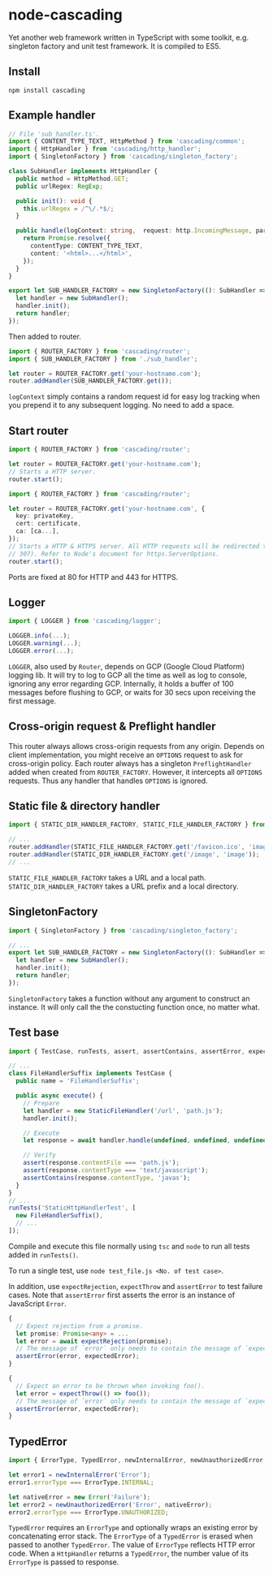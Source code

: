 # node-cascading
Yet another web framework written in TypeScript with some toolkit, e.g. singleton factory and unit test framework. It is compiled to ES5.

## Install
```
npm install cascading
```

## Example handler

```typescript
// File 'sub_handler.ts'.
import { CONTENT_TYPE_TEXT, HttpMethod } from 'cascading/common';
import { HttpHandler } from 'cascading/http_handler';
import { SingletonFactory } from 'cascading/singleton_factory';

class SubHandler implements HttpHandler {
  public method = HttpMethod.GET;
  public urlRegex: RegExp;

  public init(): void {
    this.urlRegex = /^\/.*$/;
  }

  public handle(logContext: string,  request: http.IncomingMessage, parsedUrl: url.Url): Promise<HttpResponse> {
    return Promise.resolve({
      contentType: CONTENT_TYPE_TEXT,
      content: '<html>...</html>',
    });
  }
}

export let SUB_HANDLER_FACTORY = new SingletonFactory((): SubHandler => {
  let handler = new SubHandler();
  handler.init();
  return handler;
});
```

Then added to router.

```typescript
import { ROUTER_FACTORY } from 'cascading/router';
import { SUB_HANDLER_FACTORY } from './sub_handler';

let router = ROUTER_FACTORY.get('your-hostname.com');
router.addHandler(SUB_HANDLER_FACTORY.get());
```

`logContext` simply contains a random request id for easy log tracking when you prepend it to any subsequent logging. No need to add a space.

## Start router

```typescript
import { ROUTER_FACTORY } from 'cascading/router';

let router = ROUTER_FACTORY.get('your-hostname.com');
// Starts a HTTP server.
router.start();
```

```typescript
import { ROUTER_FACTORY } from 'cascading/router';

let router = ROUTER_FACTORY.get('your-hostname.com', {
  key: privateKey,
  cert: certificate,
  ca: [ca...],
});
// Starts a HTTP & HTTPS server. All HTTP requests will be redirected to HTTPS temporarily (Code
// 307). Refer to Node's document for https.ServerOptions.
router.start();
```

Ports are fixed at 80 for HTTP and 443 for HTTPS.

## Logger

```typescript
import { LOGGER } from 'cascading/logger';

LOGGER.info(...);
LOGGER.warning(...);
LOGGER.error(...);
```

`LOGGER`, also used by `Router`, depends on GCP (Google Cloud Platform) logging lib. It will try to log to GCP all the time as well as log to console, ignoring any error regarding GCP. Internally, it holds a buffer of 100 messages before flushing to GCP, or waits for 30 secs upon receiving the first message.

## Cross-origin request & Preflight handler

This router always allows cross-origin requests from any origin. Depends on client implementation, you might receive an `OPTIONS` request to ask for cross-origin policy. Each router always has a singleton `PreflightHandler` added when created from `ROUTER_FACTORY`. However, it intercepts all `OPTIONS` requests. Thus any handler that handles `OPTIONS` is ignored.

## Static file & directory handler

```typescript
import { STATIC_DIR_HANDLER_FACTORY, STATIC_FILE_HANDLER_FACTORY } from 'cascading/static_handler';

// ...
router.addHandler(STATIC_FILE_HANDLER_FACTORY.get('/favicon.ico', 'image/favicon.ico'));
router.addHandler(STATIC_DIR_HANDLER_FACTORY.get('/image', 'image'));
// ...
```

`STATIC_FILE_HANDLER_FACTORY` takes a URL and a local path. `STATIC_DIR_HANDLER_FACTORY` takes a URL prefix and a local directory.

## SingletonFactory

```typescript
import { SingletonFactory } from 'cascading/singleton_factory';

// ...
export let SUB_HANDLER_FACTORY = new SingletonFactory((): SubHandler => {
  let handler = new SubHandler();
  handler.init();
  return handler;
});
```

`SingletonFactory` takes a function without any argument to construct an instance. It will only call the the constucting function once, no matter what.

## Test base

```typescript
import { TestCase, runTests, assert, assertContains, assertError, expectRejection, expectThrow } from 'cascading/test_base';

// ...
class FileHandlerSuffix implements TestCase {
  public name = 'FileHandlerSuffix';

  public async execute() {
    // Prepare
    let handler = new StaticFileHandler('/url', 'path.js');
    handler.init();

    // Execute
    let response = await handler.handle(undefined, undefined, undefined);

    // Verify
    assert(response.contentFile === 'path.js');
    assert(response.contentType === 'text/javascript');
    assertContains(response.contentType, 'javas');
  }
}
// ...
runTests('StaticHttpHandlerTest', [
  new FileHandlerSuffix(),
  // ...
]);
```

Compile and execute this file normally using `tsc` and `node` to run all tests added in `runTests()`.

To run a single test, use `node test_file.js <No. of test case>`.

In addition, use `expectRejection`, `expectThrow` and `assertError` to test failure cases. Note that `assertError` first asserts the error is an instance of JavaScript `Error`.

```typescript
{
  // Expect rejection from a promise.
  let promise: Promise<any> = ...
  let error = await expectRejection(promise);
  // The message of `error` only needs to contain the message of `expectedError`.
  assertError(error, expectedError);
}

{
  // Expect an error to be thrown when invoking foo().
  let error = expectThrow(() => foo());
  // The message of `error` only needs to contain the message of `expectedError`.
  assertError(error, expectedError);
}
```

## TypedError

```typescript
import { ErrorType, TypedError, newInternalError, newUnauthorizedError } from 'cascading/errors';

let error1 = newInternalError('Error');
error1.errorType === ErrorType.INTERNAL;

let nativeError = new Error('Failure');
let error2 = newUnauthorizedError('Error', nativeError);
error2.errorType === ErrorType.UNAUTHORIZED;
```

`TypedError` requires an `ErrorType` and optionally wraps an existing error by concatenating error stack. The `ErrorType` of a `TypedError` is erased when passed to another `TypedError`. The value of `ErrorType` reflects HTTP error code. When a `HttpHandler` returns a `TypedError`, the number value of its `ErrorType` is passed to response.
